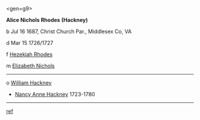 <gen=g9>

<b>Alice Nichols Rhodes</b> <b>(Hackney)</b>

b Jul 16 1687, Christ Church Par., Middlesex Co, VA

d Mar 15 1726/1727

f [Hezekiah Rhodes](../g10/hezekiah_rhodes.md)

m [Elizabeth Nichols](../g10/elizabeth_nichols.md)

<hr>

o [William Hackney](../g9/william_hackney.md)

- [Nancy Anne Hackney](../g8/nancy_anne_hackney.md) 1723-1780

<hr>

[ref](http://genweb.jrac.com/genweb.php?DB=gwdb33&ID=I5740&query=li)